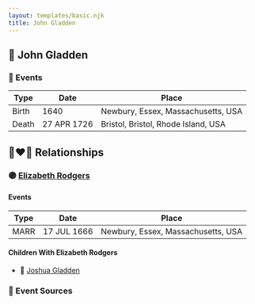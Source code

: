 ```yaml
---
layout: templates/basic.njk
title: John Gladden
---
```

## 🔵 John Gladden

### 📆 Events

Type | Date | Place
------ | ------ | ------
Birth | 1640 | Newbury, Essex, Massachusetts, USA
Death | 27 APR 1726 | Bristol, Bristol, Rhode Island, USA

## 👩‍❤️‍👨 Relationships

### 🟣 [Elizabeth Rodgers](/people/3/38364590)

#### Events

Type | Date | Place
------ | ------ | ------
MARR | 17 JUL 1666 | Newbury, Essex, Massachusetts, USA
#### Children With Elizabeth Rodgers
* 🔵 [Joshua Gladden](/people/9/97378440)
### 📰 Event Sources
